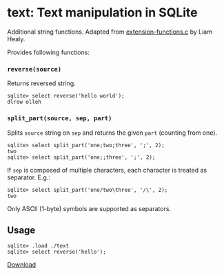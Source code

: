 # text: Text manipulation in SQLite

Additional string functions.
Adapted from [extension-functions.c](https://sqlite.org/contrib/) by Liam Healy.

Provides following functions:

### `reverse(source)`

Returns reversed string.

```
sqlite> select reverse('hello world');
dlrow olleh
```

### `split_part(source, sep, part)`

Splits `source` string on `sep` and returns the given `part` (counting from one).

```
sqlite> select split_part('one;two;three', ';', 2);
two
sqlite> select split_part('one;;three', ';', 2);

```

If `sep` is composed of multiple characters, each character is treated as separator. E.g.:

```
sqlite> select split_part('one/two\three', '/\', 2);
two
```

Only ASCII (1-byte) symbols are supported as separators.

## Usage

```
sqlite> .load ./text
sqlite> select reverse('hello');
```

[Download](https://github.com/nalgeon/sqlean/releases/latest)

